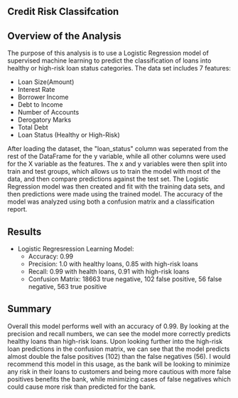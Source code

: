 ## Credit Risk Classifcation

## Overview of the Analysis 
The purpose of this analysis is to use a Logistic Regression model of supervised machine learning to predict the classification of loans into healthy or high-risk loan status categories. The data set includes 7 features: 
- Loan Size(Amount)
- Interest Rate
- Borrower Income
- Debt to Income
- Number of Accounts
- Derogatory Marks
- Total Debt
- Loan Status (Healthy or High-Risk)

After loading the dataset, the "loan_status" column was seperated from the rest of the DataFrame for the y variable, while all other columns were used for the X variable as the features.
The x and y variables were then split into train and test groups, which allows us to train the model with most of the data, and then compare predictions against the test set. 
The Logistic Regression model was then created and fit with the training data sets, and then predictions were made using the trained model. The accuracy of the model was analyzed using both a confusion matrix and a classification report. 

## Results 
* Logistic Regresression Learning Model:
    * Accuracy: 0.99
    * Precision: 1.0 with healthy loans, 0.85 with high-risk loans
    * Recall: 0.99 with health loans, 0.91 with high-risk loans
    * Confusion Matrix: 18663 true negative, 102 false positive, 56 false negative, 563 true positive

## Summary 
Overall this model performs well with an accuracy of 0.99. By looking at the precision and recall numbers, we can see the model more correctly predicts healthy loans than high-risk loans. Upon looking further into the high-risk loan predictions in the confusion matrix, 
we can see that the model predicts almost double the false positives (102) than the false negatives (56). I would recommend this model in this usage, as the bank will be looking to minimize any risk in their loans to customers and being more cautious with more 
false positives benefits the bank, while minimizing cases of false negatives which could cause more risk than predicted for the bank.  
